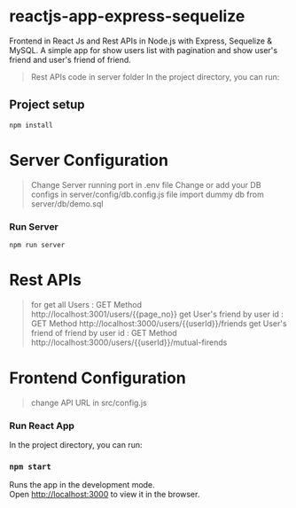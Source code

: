 # reactjs-app-express-sequelize
Frontend in React Js and  Rest APIs in Node.js with Express, Sequelize &amp; MySQL. A simple app for show users list with pagination and show user's friend and user's friend of friend.
> Rest APIs code in server folder
In the project directory, you can run:
## Project setup
```
npm install
```

# Server Configuration
> Change Server running port in .env file
> Change or add your DB configs in server/config/db.config.js file
> import dummy db from server/db/demo.sql

### Run Server
```
npm run server
```
# Rest APIs
> for get all Users :  GET Method  http://localhost:3001/users/{{page_no}}
> get User's friend by user id : GET Method  http://localhost:3000/users/{{userId}}/friends
> get User's friend of friend by user id : GET Method  http://localhost:3000/users/{{userId}}/mutual-firends

# Frontend Configuration
> change API URL in src/config.js

### Run React App
In the project directory, you can run:

### `npm start`

Runs the app in the development mode.<br />
Open [http://localhost:3000](http://localhost:3000) to view it in the browser.
